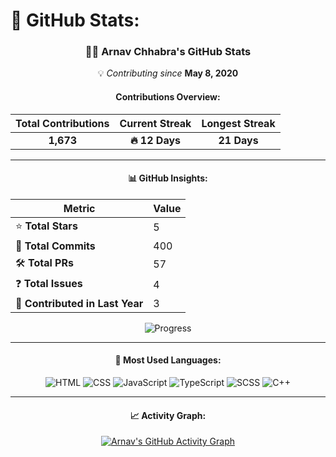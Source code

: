 # 🚀 GitHub Stats:

<div align="center">

### **👨‍💻 Arnav Chhabra's GitHub Stats**  
💡 *Contributing since* **May 8, 2020**

#### Contributions Overview:
| Total Contributions | Current Streak | Longest Streak |
|:--------------------:|:--------------:|:--------------:|
| **1,673**           | **🔥 12 Days** | **21 Days**    |

---

#### 📊 GitHub Insights:

<div align="center">

| **Metric**           | **Value** |
|-----------------------|-----------|
| ⭐ **Total Stars**     | 5         |
| 🔄 **Total Commits**   | 400       |
| 🛠️ **Total PRs**       | 57        |
| ❓ **Total Issues**    | 4         |
| 📅 **Contributed in Last Year** | 3 |

![Progress](https://progress-bar.dev/55/?width=200&title=GitHub%20Grade%20B-&style=flat&color=blue)

</div>

---

#### 🚀 Most Used Languages:

![HTML](https://img.shields.io/badge/HTML-49.26%25-orange?style=flat-square&logo=html5)
![CSS](https://img.shields.io/badge/CSS-15.64%25-blue?style=flat-square&logo=css3)
![JavaScript](https://img.shields.io/badge/JavaScript-14.98%25-yellow?style=flat-square&logo=javascript)
![TypeScript](https://img.shields.io/badge/TypeScript-10.51%25-blue?style=flat-square&logo=typescript)
![SCSS](https://img.shields.io/badge/SCSS-6.68%25-pink?style=flat-square&logo=sass)
![C++](https://img.shields.io/badge/C++-2.93%25-purple?style=flat-square&logo=cplusplus)

---

#### 📈 Activity Graph:

[![Arnav's GitHub Activity Graph](https://github-readme-activity-graph.vercel.app/graph?username=Halleys123&bg_color=0d1117&color=58a6ff&line=9cdbff&point=f2f2f2&area=true&hide_border=true)](https://github.com/Halleys123)

</div>
